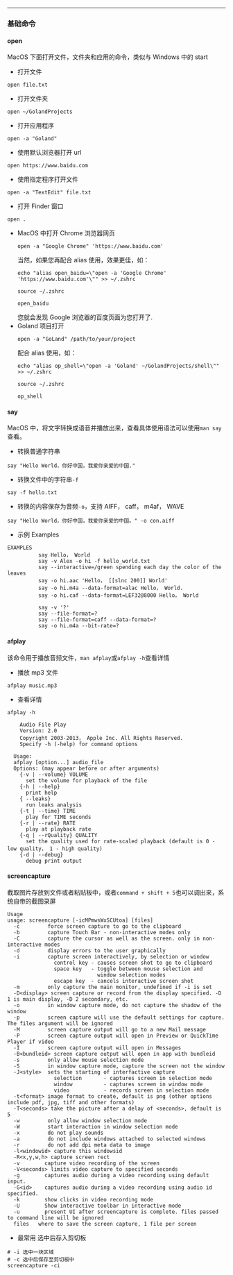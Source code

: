 
<article-title title="Linux常用命令"></article-title>

<article-meta date="2023年8月10日"></article-meta>

---

### 基础命令

#### open
MacOS 下面打开文件，文件夹和应用的命令，类似与 Windows 中的 start

* 打开文件
```shell
open file.txt
```

* 打开文件夹
```shell
open ~/GolandProjects
```

* 打开应用程序
```shell
open -a "Goland"
```

* 使用默认浏览器打开 url
```shell
open https://www.baidu.com
```

* 使用指定程序打开文件
```shell
open -a "TextEdit" file.txt
```

* 打开 Finder 窗口
```shell
open .
```

* MacOS 中打开 Chrome 浏览器网页
    ```shell
    open -a "Google Chrome" 'https://www.baidu.com'
    ```
    当然，如果您再配合 alias 使用，效果更佳，如：
    ```shell
    echo "alias open_baidu=\"open -a 'Google Chrome' 'https://www.baidu.com'\"" >> ~/.zshrc
    
    source ~/.zshrc
    
    open_baidu 
    ```
    您就会发现 Google 浏览器的百度页面为您打开了.
* Goland 项目打开
  ```shell
  open -a "GoLand" /path/to/your/project
  ```
  配合 alias 使用，如：
  ```shell
  echo "alias op_shell=\"open -a 'Goland' ~/GolandProjects/shell\"" >> ~/.zshrc
      
  source ~/.zshrc
  
  op_shell 
  ```
  
#### say

MacOS 中，将文字转换成语音并播放出来，查看具体使用语法可以使用`man say`查看。

* 转换普通字符串
```shell
say "Hello World，你好中国，我爱你亲爱的中国."
```
* 转换文件中的字符串`-f`
```shell
say -f hello.txt
```
* 转换的内容保存为音频`-o`，支持 AIFF， caff， m4af， WAVE
```shell
say "Hello World，你好中国，我爱你亲爱的中国。" -o con.aiff
```
* 示例 Examples
```shell
EXAMPLES
          say Hello， World
          say -v Alex -o hi -f hello_world.txt
          say --interactive=/green spending each day the color of the leaves
          say -o hi.aac 'Hello， [[slnc 200]] World'
          say -o hi.m4a --data-format=alac Hello， World.
          say -o hi.caf --data-format=LEF32@8000 Hello， World

          say -v '?'
          say --file-format=?
          say --file-format=caff --data-format=?
          say -o hi.m4a --bit-rate=?
```

#### afplay
该命令用于播放音频文件，`man afplay`或`afplay -h`查看详情

* 播放 mp3 文件
```shell
afplay music.mp3
```

* 查看详情
```shell
afplay -h

    Audio File Play
    Version: 2.0
    Copyright 2003-2013， Apple Inc. All Rights Reserved.
    Specify -h (-help) for command options

  Usage:
  afplay [option...] audio_file
  Options: (may appear before or after arguments)
    {-v | --volume} VOLUME
      set the volume for playback of the file
    {-h | --help}
      print help
    { --leaks}
      run leaks analysis
    {-t | --time} TIME
      play for TIME seconds
    {-r | --rate} RATE
      play at playback rate
    {-q | --rQuality} QUALITY
      set the quality used for rate-scaled playback (default is 0 - low quality， 1 - high quality)
    {-d | --debug}
      debug print output
```

#### screencapture
截取图片存放到文件或者粘贴板中，或者`command + shift + 5`也可以调出来，系统自带的截图录屏
```shell
Usage
usage: screencapture [-icMPmwsWxSCUtoa] [files]
  -c         force screen capture to go to the clipboard
  -b         capture Touch Bar - non-interactive modes only
  -C         capture the cursor as well as the screen. only in non-interactive modes
  -d         display errors to the user graphically
  -i         capture screen interactively, by selection or window
               control key - causes screen shot to go to clipboard
               space key   - toggle between mouse selection and
                             window selection modes
               escape key  - cancels interactive screen shot
  -m         only capture the main monitor, undefined if -i is set
  -D<display> screen capture or record from the display specified. -D 1 is main display, -D 2 secondary, etc.
  -o         in window capture mode, do not capture the shadow of the window
  -p         screen capture will use the default settings for capture. The files argument will be ignored
  -M         screen capture output will go to a new Mail message
  -P         screen capture output will open in Preview or QuickTime Player if video
  -I         screen capture output will open in Messages
  -B<bundleid> screen capture output will open in app with bundleid
  -s         only allow mouse selection mode
  -S         in window capture mode, capture the screen not the window
  -J<style>  sets the starting of interfactive capture
               selection       - captures screen in selection mode
               window          - captures screen in window mode
               video           - records screen in selection mode
  -t<format> image format to create, default is png (other options include pdf, jpg, tiff and other formats)
  -T<seconds> take the picture after a delay of <seconds>, default is 5
  -w         only allow window selection mode
  -W         start interaction in window selection mode
  -x         do not play sounds
  -a         do not include windows attached to selected windows
  -r         do not add dpi meta data to image
  -l<windowid> capture this windowsid
  -R<x,y,w,h> capture screen rect
  -v        capture video recording of the screen
  -V<seconds> limits video capture to specified seconds
  -g        captures audio during a video recording using default input.
  -G<id>    captures audio during a video recording using audio id specified.
  -k        show clicks in video recording mode
  -U        Show interactive toolbar in interactive mode
  -u        present UI after screencapture is complete. files passed to command line will be ignored
  files   where to save the screen capture, 1 file per screen
```

* 最常用 选中后存入剪切板
```shell
# -i 选中一块区域
# -c 选中后保存至剪切板中
screencapture -ci
```